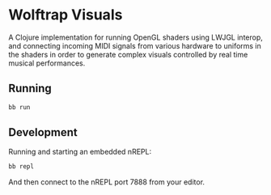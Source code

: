 # Wolftrap Visuals

A Clojure implementation for running OpenGL shaders using LWJGL interop, and connecting incoming MIDI signals from various hardware to uniforms in the shaders in order to generate complex visuals controlled by real time musical performances.

## Running

``` sh
bb run
```

## Development

Running and starting an embedded nREPL:

``` sh
bb repl
```

And then connect to the nREPL port 7888 from your editor.
